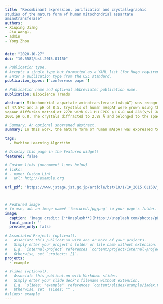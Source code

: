```yaml
---
title: "Recombinant expression, purification and crystallographic
studies of the mature form of human mitochondrial aspartate
aminotransferase"
authors:
- Xiuping Jiang
- Jia Wang1,
- admin
- Yong Zhou


date: "2020-10-27"
doi: "10.5582/bst.2015.01150"

# Publication type.
# Accepts a single type but formatted as a YAML list (for Hugo requirements).
# Enter a publication type from the CSL standard.
publication_types: ['conference paper']

# Publication name and optional abbreviated publication name.
publication: BioScience Trends

abstract: Mitochondrial aspartate aminotransferase (mAspAT) was recognized as a moonlighting enzyme because it has not only aminotransferase activity but also a high-affinity long-chain fatty acids (LCFA) binding site. This enzyme plays a key role in amino acid metabolism, biosynthesis of kynurenic acid and transport of the LCFA. Therefore, it is important to study the structure-function relationships of human mAspAT protein. In this work, the mature form of human mAspAT was expressed to a high level in Escherichia coli periplasmic space using pET-22b vector, purified by a combination of immobilized metal-affinity chromatography and cation exchange chromatography. Optimal activity of the enzyme occurred at a temperature
of 47.5ºC and a pH of 8.5. Crystals of human mAspAT were grown using the hanging-drop
vapour diffusion method at 277K with 0.1 M HEPES pH 6.8 and 25%(v/v) Jeffamine® ED-
2001 pH 6.8. The crystals diffracted to 2.99 Å and belonged to the space group P1 with the unit-cell parameters a =56.7, b = 76.1, c = 94.2 Å, α =78.0, β =85.6, γ = 78.4º. Elucidation of mAspAT structure can provide a molecular basis towards understanding catalysis mechanism and substrate binding site of enzyme.

# Summary. An optional shortened abstract.
summary: In this work, the mature form of human mAspAT was expressed to a high level in Escherichia coli periplasmic space using pET-22b vector, purified by a combination of immobilized metal-affinity chromatography and cation exchange chromatography. 

tags:
  - Machine Learning Algorithm

# Display this page in the Featured widget?
featured: false

# Custom links (uncomment lines below)
# links:
# - name: Custom Link
#   url: http://example.org

url_pdf: 'https://www.jstage.jst.go.jp/article/bst/10/1/10_2015.01150/_pdf/-char/en'



# Featured image
# To use, add an image named `featured.jpg/png` to your page's folder.
image:
  caption: 'Image credit: [**Unsplash**](https://unsplash.com/photos/pLCdAaMFLTE)'
  focal_point: ''
  preview_only: false

# Associated Projects (optional).
#   Associate this publication with one or more of your projects.
#   Simply enter your project's folder or file name without extension.
#   E.g. `internal-project` references `content/project/internal-project/index.md`.
#   Otherwise, set `projects: []`.
projects:
  - example

# Slides (optional).
#   Associate this publication with Markdown slides.
#   Simply enter your slide deck's filename without extension.
#   E.g. `slides: "example"` references `content/slides/example/index.md`.
#   Otherwise, set `slides: ""`.
#slides: example
---
```

